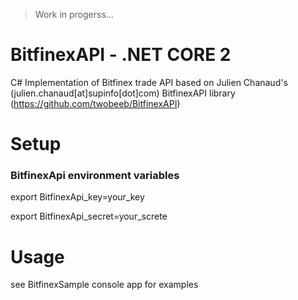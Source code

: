 > Work in progerss... 

# BitfinexAPI - .NET CORE 2

C# Implementation of Bitfinex trade API based on Julien Chanaud's (julien.chanaud[at]supinfo[dot]com) BitfinexAPI library (https://github.com/twobeeb/BitfinexAPI)

# Setup 

### BitfinexApi environment variables

export BitfinexApi_key=your_key

export BitfinexApi_secret=your_screte

# Usage 

see BitfinexSample console app for examples



